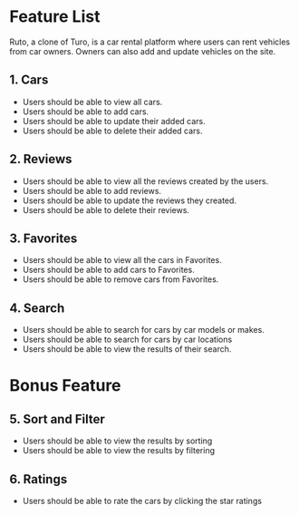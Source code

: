 # Feature List

Ruto, a clone of Turo, is a car rental platform where users can rent vehicles from car owners. 
Owners can also add and update vehicles on the site.


## 1. Cars
* Users should be able to view all cars.
* Users should be able to add cars.
* Users should be able to update their added cars.
* Users should be able to delete their added cars.


## 2. Reviews
* Users should be able to view all the reviews created by the users.
* Users should be able to add reviews.
* Users should be able to update the reviews they created.
* Users should be able to delete their reviews.


## 3. Favorites
* Users should be able to view all the cars in Favorites.
* Users should be able to add cars to Favorites.
* Users should be able to remove cars from Favorites.


## 4. Search
* Users should be able to search for cars by car models or makes.
* Users should be able to search for cars by car locations
* Users should be able to view the results of their search.


# Bonus Feature

## 5. Sort and Filter
* Users should be able to view the results by sorting
* Users should be able to view the results by filtering


## 6. Ratings
* Users should be able to rate the cars by clicking the star ratings
